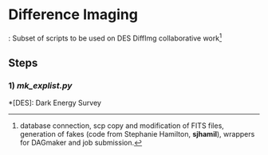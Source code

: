 # Difference Imaging
:    Subset of scripts to be used on DES DiffImg collaborative work[^1]

## Steps

### 1) *mk_explist.py*


[^1]: database connection, scp copy and modification of FITS files, generation of fakes (code from Stephanie Hamilton, **sjhamil**),  wrappers for DAGmaker and job submission.

*[DES]: Dark Energy Survey
